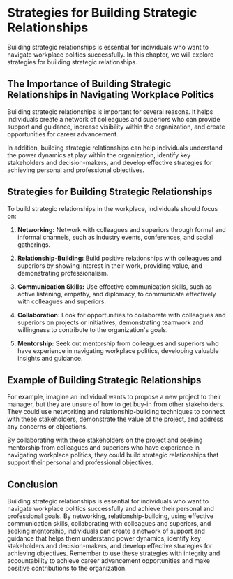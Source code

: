 Strategies for Building Strategic Relationships
============================================================================================

Building strategic relationships is essential for individuals who want to navigate workplace politics successfully. In this chapter, we will explore strategies for building strategic relationships.

The Importance of Building Strategic Relationships in Navigating Workplace Politics
-----------------------------------------------------------------------------------

Building strategic relationships is important for several reasons. It helps individuals create a network of colleagues and superiors who can provide support and guidance, increase visibility within the organization, and create opportunities for career advancement.

In addition, building strategic relationships can help individuals understand the power dynamics at play within the organization, identify key stakeholders and decision-makers, and develop effective strategies for achieving personal and professional objectives.

Strategies for Building Strategic Relationships
-----------------------------------------------

To build strategic relationships in the workplace, individuals should focus on:

1. **Networking:** Network with colleagues and superiors through formal and informal channels, such as industry events, conferences, and social gatherings.

2. **Relationship-Building:** Build positive relationships with colleagues and superiors by showing interest in their work, providing value, and demonstrating professionalism.

3. **Communication Skills:** Use effective communication skills, such as active listening, empathy, and diplomacy, to communicate effectively with colleagues and superiors.

4. **Collaboration:** Look for opportunities to collaborate with colleagues and superiors on projects or initiatives, demonstrating teamwork and willingness to contribute to the organization's goals.

5. **Mentorship:** Seek out mentorship from colleagues and superiors who have experience in navigating workplace politics, developing valuable insights and guidance.

Example of Building Strategic Relationships
-------------------------------------------

For example, imagine an individual wants to propose a new project to their manager, but they are unsure of how to get buy-in from other stakeholders. They could use networking and relationship-building techniques to connect with these stakeholders, demonstrate the value of the project, and address any concerns or objections.

By collaborating with these stakeholders on the project and seeking mentorship from colleagues and superiors who have experience in navigating workplace politics, they could build strategic relationships that support their personal and professional objectives.

Conclusion
----------

Building strategic relationships is essential for individuals who want to navigate workplace politics successfully and achieve their personal and professional goals. By networking, relationship-building, using effective communication skills, collaborating with colleagues and superiors, and seeking mentorship, individuals can create a network of support and guidance that helps them understand power dynamics, identify key stakeholders and decision-makers, and develop effective strategies for achieving objectives. Remember to use these strategies with integrity and accountability to achieve career advancement opportunities and make positive contributions to the organization.


